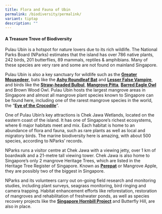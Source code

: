 ```yaml
---
title: Flora and Fauna of Ubin
permalink: /biodiversity/permalink/
variant: tiptap
description: ""
---
```

<h4><strong>A Treasure Trove of Biodiversity&nbsp;</strong></h4>
<p>Pulau Ubin is a hotspot for nature lovers due to its rich wildlife. The
National Parks Board (NParks) estimates that the island has over&nbsp;786
native plants, 242 birds, 201 butterflies, 89 mammals, reptiles &amp; amphibians.
Many of these species are very rare and some are not found on mainland
Singapore.</p>
<p>Pulau Ubin is also a key sanctuary for wildlife such as the <strong><a href="https://www.nparks.gov.sg/florafaunaweb/fauna/1/1/11" rel="noopener noreferrer nofollow" target="_blank">Greater Mousedeer</a></strong>,
bats like the <strong><a href="https://www.facebook.com/nparksbuzz/posts/the-ashy-roundleaf-bat-hipposideros-cineraceus-was-first-recorded-on-pulau-ubin-/1960144947358305/" rel="noopener noreferrer nofollow" target="_blank">Ashy Roundleaf Bat</a></strong> and <strong><a href="https://www.nparks.gov.sg/florafaunaweb/fauna/2/1/219" rel="noopener noreferrer nofollow" target="_blank">Lesser False Vampire</a></strong>,
and birds like the <strong><a href="https://www.nparks.gov.sg/florafaunaweb/fauna/3/6/36" rel="noopener noreferrer nofollow" target="_blank">Straw-headed Bulbul</a></strong>, <strong><a href="https://www.nparks.gov.sg/florafaunaweb/fauna/2/7/276" rel="noopener noreferrer nofollow" target="_blank">Mangrove Pitta</a></strong>, <strong><a href="https://www.nparks.gov.sg/florafaunaweb/fauna/6/3/630" rel="noopener noreferrer nofollow" target="_blank">Barred Eagle Owl</a></strong> and
Brown Wood Owl. Pulau Ubin hosts the largest mangrove areas in Singapore
and almost all mangrove plant species known to Singapore can be found here,
including one of the rarest mangrove species in the world, the “<strong><a href="https://www.nparks.gov.sg/florafaunaweb/flora/4/0/4002" rel="noopener noreferrer nofollow" target="_blank">Eye of the Crocodile</a></strong>”.&nbsp;</p>
<p>One of Pulau Ubin’s key attractions is Chek Jawa Wetlands, located on
the eastern coast of the island. It has one of Singapore’s richest ecosystems,
where 6 major habitats meet and mix. Each habitat is home to an abundance
of flora and fauna, such as rare plants as well as local and migratory
birds. The marine biodiversity here is amazing, with about 500 species,
according to NParks’ records.</p>
<p>NParks runs a visitor centre at Chek Jawa with a viewing jetty, over 1
km of boardwalk and a 21-metre tall viewing tower. Chek Jawa is also home
to Singapore’s only 2 mangrove Heritage Trees, which are listed in the
Heritage Tree Register of Singapore. Known as <strong><a href="https://www.nparks.gov.sg/florafaunaweb/flora/4/7/4739" rel="noopener noreferrer nofollow" target="_blank">Perepat</a></strong> or
Mangrove Apple, they are possibly two of the biggest in Singapore.</p>
<p>NParks and its volunteers carry out on-going field research and monitoring
studies, including plant surveys, seagrass monitoring, bird ringing and
camera trapping. Habitat enhancement efforts like reforestation, restoration
of mangroves and rehabilitation of freshwater ponds, as well as species
recovery projects like the <strong><a href="https://www.nparks.gov.sg/-/media/cuge/ebook/citygreen/cg4/cg4_14.pdf?la=en&amp;hash=0463E2630FB091E0BE1AA5B6AEA70AD27CC43FF0" rel="noopener noreferrer nofollow" target="_blank">Singapore Hornbill Project</a></strong> and
Butterfly Hill, are also in place.</p>
<p></p>